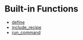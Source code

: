 # Built-in Functions

* [define](built-in-functions_define.md)
* [include_recipe](built-in-functions_include_recipe.md)
* [run_command](built-in-functions_run_command.md)
